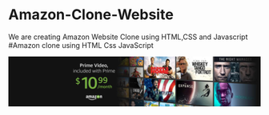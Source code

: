 # Amazon-Clone-Website
We are creating Amazon Website Clone using HTML,CSS and  Javascript
#Amazon clone using
  HTML
  Css
  JavaScript

<img src="img/slide_1.jpg">
  
